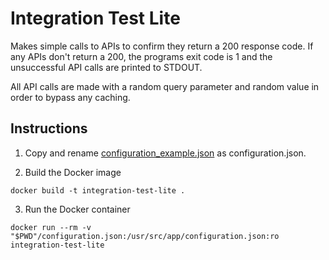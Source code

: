 # Integration Test Lite

Makes simple calls to APIs to confirm they return a 200 response code.
If any APIs don't return a 200, the programs exit code is 1 and the unsuccessful API calls are printed to STDOUT.

All API calls are made with a random query parameter and random value in order to bypass any caching.

## Instructions

1. Copy and rename [configuration_example.json](configuration_example.json) as configuration.json.

2. Build the Docker image
```
docker build -t integration-test-lite .
```

3. Run the Docker container
```
docker run --rm -v "$PWD"/configuration.json:/usr/src/app/configuration.json:ro integration-test-lite
```
